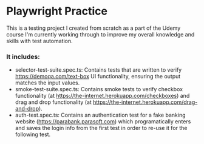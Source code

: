 # Playwright Practice #

This is a testing project I created from scratch as a part of the Udemy course I'm currently working through to improve my overall knowledge and skills with test automation.

### It includes: ###
* selector-test-suite.spec.ts: Contains tests that are written to verify https://demoqa.com/text-box UI functionality, ensuring the output matches the input values. 
* smoke-test-suite.spec.ts: Contains smoke tests to verify checkbox functionality (at https://the-internet.herokuapp.com/checkboxes) and drag and drop functionality (at https://the-internet.herokuapp.com/drag-and-drop).
* auth-test.spec.ts: Contains an authentication test for a fake banking website (https://parabank.parasoft.com) which programatically enters and saves the login info from the first test in order to re-use it for the following test.
